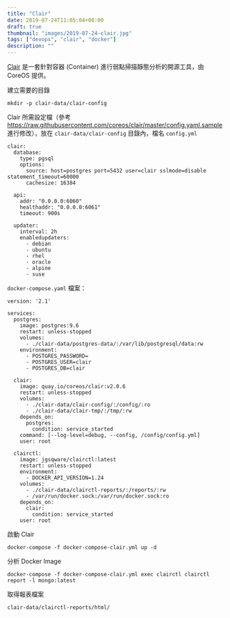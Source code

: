 ```yaml
---
title: "Clair"
date: 2019-07-24T11:05:04+08:00
draft: true
thumbnail: "images/2019-07-24-clair.jpg"
tags: ["devops", "clair", "docker"]
description: ""
---
```


[Clair](https://github.com/coreos/clair) 是一套針對容器 (Container) 進行弱點掃描靜態分析的開源工具，由 CoreOS 提供。

建立需要的目錄

```
mkdir -p clair-data/clair-config
```

Clair 所需設定檔（參考 https://raw.githubusercontent.com/coreos/clair/master/config.yaml.sample 進行修改），放在 `clair-data/clair-config` 目錄內，檔名 `config.yml`

```
clair:
  database:
    type: pgsql
    options:
      source: host=postgres port=5432 user=clair sslmode=disable statement_timeout=60000
      cachesize: 16384

  api:
    addr: "0.0.0.0:6060"
    healthaddr: "0.0.0.0:6061"
    timeout: 900s

  updater:
    interval: 2h
    enabledupdaters: 
      - debian
      - ubuntu
      - rhel
      - oracle
      - alpine
      - suse
```


`docker-compose.yaml` 檔案：

```
version: '2.1'

services:
  postgres:
    image: postgres:9.6
    restart: unless-stopped
    volumes:
      - ./clair-data/postgres-data/:/var/lib/postgresql/data:rw
    environment:
      - POSTGRES_PASSWORD=
      - POSTGRES_USER=clair
      - POSTGRES_DB=clair
    
  clair:
    image: quay.io/coreos/clair:v2.0.6
    restart: unless-stopped
    volumes:
      - ./clair-data/clair-config/:/config/:ro
      - ./clair-data/clair-tmp/:/tmp/:rw
    depends_on: 
      postgres:
        condition: service_started
    command: [--log-level=debug, --config, /config/config.yml]
    user: root

  clairctl:
    image: jgsqware/clairctl:latest
    restart: unless-stopped
    environment: 
      - DOCKER_API_VERSION=1.24
    volumes:
      - ./clair-data/clairctl-reports/:/reports/:rw
      - /var/run/docker.sock:/var/run/docker.sock:ro
    depends_on: 
      clair: 
        condition: service_started
    user: root
```

啟動 Clair

    docker-compose -f docker-compose-clair.yml up -d

分析 Docker Image

    docker-compose -f docker-compose-clair.yml exec clairctl clairctl report -l mongo:latest

取得報表檔案

    clair-data/clairctl-reports/html/
